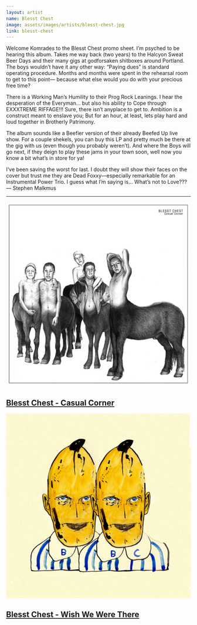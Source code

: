 ```yaml
---
layout: artist
name: Blesst Chest
image: assets/images/artists/blesst-chest.jpg
link: blesst-chest
---
```


Welcome Komrades to the Blesst Chest promo sheet. I’m psyched to be hearing this album. Takes me way back (two years) to the Halcyon Sweat Beer Days and their many gigs at godforsaken shitboxes around Portland. The boys wouldn’t have it any other way: “Paying dues” is standard operating procedure. Months and months were spent in the rehearsal room to get to this point— because what else would you do with your precious free time?

There is a Working Man’s Humility to their Prog Rock Leanings. I hear the desperation of the Everyman… but also his ability to Cope through EXXXTREME RIFFAGE!!! Sure, there isn’t anyplace to get to. Ambition is a construct meant to enslave you; But for an hour, at least, lets play hard and loud together in Brotherly Patrimony.

The album sounds like a Beefier version of their already Beefed Up live show. For a couple shekels, you can buy this LP and pretty much be there at the gig with us (even though you probably weren’t). And where the Boys will go next, if they deign to play these jams in your town soon, well now you know a bit what’s in store for ya!

I’ve been saving the worst for last. I doubt they will show their faces on the cover but trust me they are Dead Foxxy—especially remarkable for an Instrumental Power Trio. I guess what I’m saying is…
What’s not to Love???  
— Stephen Malkmus

---

<div class="artist-item">
    <a href="https://blesstchest.bandcamp.com/releases">
        <img src="/assets/images/items/blesst-chest-casual-corner.jpg" alt="Blesst Chest - Casual Corner, album art">
        <h2>Blesst Chest - Casual Corner</h2>
    </a>
    <a href="https://blesstchest.bandcamp.com/releases">
        <img src="/assets/images/items/blesst-chest-wish-we-were-there.jpg" alt="Blesst Chest - Wish We Were There, album art">
        <h2>Blesst Chest - Wish We Were There</h2>
    </a>
</div>
